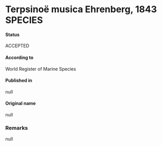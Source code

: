 Terpsinoë musica Ehrenberg, 1843 SPECIES
=======

#### Status
ACCEPTED

#### According to
World Register of Marine Species

#### Published in
null

#### Original name
null

### Remarks
null